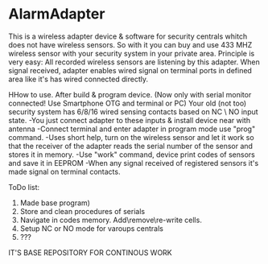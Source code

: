 # AlarmAdapter

This is a wireless adapter device & software for security centrals whitch does not have wireless sensors.
So with it you can buy and use 433 MHZ wireless sensor with your security system in your private area.
Principle is very easy:
All recorded wireless sensors are listening by this adapter. When signal received, adapter enables wired signal on terminal ports in defined area like it's has wired connected directly.

HHow to use. After build & program device. (Now only with serial monitor connected! Use Smartphone OTG and terminal or PC)
Your old (not too) security system has 6/8/16 wired sensing contacts based on NC \ NO input state.
-You just connect adapter to these inputs & install device near with antenna
-Connect terminal and enter adapter in program mode use "prog" command.
-Uses short help, turn on the wireless sensor and let it work so that the receiver of the adapter reads the serial number of the sensor and stores it in memory.
-Use "work" command, device print codes of sensors and save it in EEPROM
-When any signal received of registered sensors it's made signal on terminal contacts.

ToDo list:
1) Made base program)
2) Store and clean procedures of serials
3) Navigate in codes memory. Add\remove\re-write cells.
4) Setup NC or NO mode for varoups centrals
5) ???


IT'S BASE REPOSITORY FOR CONTINOUS WORK
